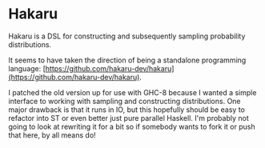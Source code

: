 # Hakaru

Hakaru is a DSL for constructing and subsequently sampling probability distributions.

It seems to have taken the direction of being a standalone programming language: [https://github.com/hakaru-dev/hakaru](https://github.com/hakaru-dev/hakaru).

I patched the old version up for use with GHC-8 because I wanted a simple interface to working
with sampling and constructing distributions. One major drawback is that it runs in IO, but this
hopefully should be easy to refactor into ST or even better just pure parallel Haskell. I'm 
probably not going to look at rewriting it for a bit so if somebody wants to fork it or push that
here, by all means do!
